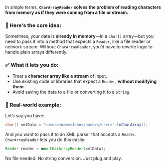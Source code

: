 In simple terms, **`CharArrayReader` solves the problem of reading characters from memory as if they were coming from a file or stream.**

### 🧠 Here's the core idea:

Sometimes, your data is **already in memory**—in a `char[]` array—but you need to pass it into a method that expects a `Reader`, like a file reader or network stream. Without `CharArrayReader`, you’d have to rewrite logic to handle plain arrays differently.

### ✅ What it lets you do:
- Treat a **character array like a stream** of input.
- Use existing code or libraries that expect a `Reader`, **without modifying them**.
- Avoid saving the data to a file or converting it to a `String`.

### 🧩 Real-world example:
Let’s say you have:
```java
char[] xmlData = "<user><name>John</name></user>".toCharArray();
```

And you want to pass it to an XML parser that accepts a `Reader`. `CharArrayReader` lets you do this easily:
```java
Reader reader = new CharArrayReader(xmlData);
```

No file needed. No string conversion. Just plug and play.

